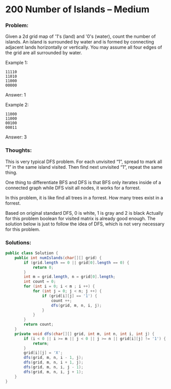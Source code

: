 # 200 Number of Islands – Medium

### Problem:
Given a 2d grid map of '1's (land) and '0's (water), count the number of islands. An island is surrounded by water and is formed by connecting adjacent lands horizontally or vertically. You may assume all four edges of the grid are all surrounded by water.

Example 1:
```
11110
11010
11000
00000
```
Answer: 1

Example 2:
```
11000
11000
00100
00011
```
Answer: 3

### Thoughts:
This is very typical DFS problem. For each unvisited “1”, spread to mark all “1” in the same island visited. Then find next unvisited “1”, repeat the same thing.

One thing to differentiate BFS and DFS is that BFS only iterates inside of a connected graph while DFS visit all nodes, it works for a forrest.

In this problem, it is like find all trees in a forrest. How many trees exist in a forrest.

Based on original standard DFS, 0 is white, 1 is gray and 2 is black
Actually for this problem boolean for visited matrix is already good enough. The solution below is just to follow the idea of DFS, which is not very necessary for this problem.

### Solutions:

```java
public class Solution {
    public int numIslands(char[][] grid) {
        if (grid.length == 0 || grid[0].length == 0) {
            return 0;
        }
        int m = grid.length, n = grid[0].length;
        int count = 0;
        for (int i = 0; i < m ; i ++) {
            for (int j = 0; j < n; j ++) {
                if (grid[i][j] == '1') {
                    count ++;
                    dfs(grid, m, n, i, j);
                }
            }
        }
        return count;
    }
    private void dfs(char[][] grid, int m, int n, int i, int j) {
        if (i < 0 || i >= m || j < 0 || j >= n || grid[i][j] != '1') {
            return;
        }
        grid[i][j] = 'X';
        dfs(grid, m, n, i - 1, j);
        dfs(grid, m, n, i + 1, j);
        dfs(grid, m, n, i, j - 1);
        dfs(grid, m, n, i, j + 1);
    }
}
```
